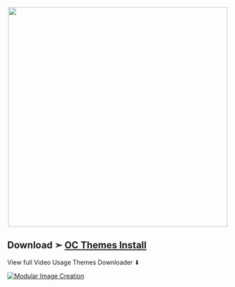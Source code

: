 <p align="center">
  <img width="500" height="500" src="https://user-images.githubusercontent.com/6248794/134047896-73e5d6ae-0b0a-4686-a98b-f50ccbfd0204.png">
</p>

## Download ➣ [OC Themes Install](https://github.com/chris1111/My-Simple-OC-Themes/blob/master/OC%20Themes%20Install.zip)

View full Video Usage Themes Downloader  ⬇︎

[![Modular Image Creation](https://user-images.githubusercontent.com/6248794/134072536-7c46b8cc-4d8b-42f9-a28a-3c02734f1f5d.png)](https://youtu.be/n8mOM09vxcQ)
